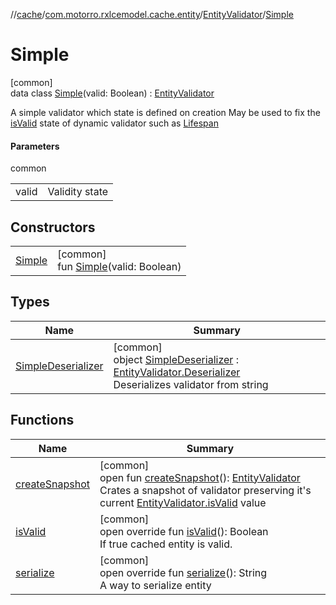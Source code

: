 //[cache](../../../../index.md)/[com.motorro.rxlcemodel.cache.entity](../../index.md)/[EntityValidator](../index.md)/[Simple](index.md)

# Simple

[common]\
data class [Simple](index.md)(valid: Boolean) : [EntityValidator](../index.md)

A simple validator which state is defined on creation May be used to fix the [isValid](is-valid.md) state of dynamic validator such as [Lifespan](../-lifespan/index.md)

#### Parameters

common

| | |
|---|---|
| valid | Validity state |

## Constructors

| | |
|---|---|
| [Simple](-simple.md) | [common]<br>fun [Simple](-simple.md)(valid: Boolean) |

## Types

| Name | Summary |
|---|---|
| [SimpleDeserializer](-simple-deserializer/index.md) | [common]<br>object [SimpleDeserializer](-simple-deserializer/index.md) : [EntityValidator.Deserializer](../-deserializer/index.md)<br>Deserializes validator from string |

## Functions

| Name | Summary |
|---|---|
| [createSnapshot](../create-snapshot.md) | [common]<br>open fun [createSnapshot](../create-snapshot.md)(): [EntityValidator](../index.md)<br>Crates a snapshot of validator preserving it's current [EntityValidator.isValid](../is-valid.md) value |
| [isValid](is-valid.md) | [common]<br>open override fun [isValid](is-valid.md)(): Boolean<br>If true cached entity is valid. |
| [serialize](serialize.md) | [common]<br>open override fun [serialize](serialize.md)(): String<br>A way to serialize entity |

